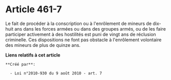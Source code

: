 # Article 461-7

Le fait de procéder à la conscription ou à l'enrôlement de mineurs de dix-huit ans dans les forces armées ou dans des groupes
armés, ou de les faire participer activement à des hostilités est puni de vingt ans de réclusion criminelle. Ces dispositions
ne font pas obstacle à l'enrôlement volontaire des mineurs de plus de quinze ans.

**Liens relatifs à cet article**

	**Créé par**:

	  - Loi n°2010-930 du 9 août 2010 - art. 7
